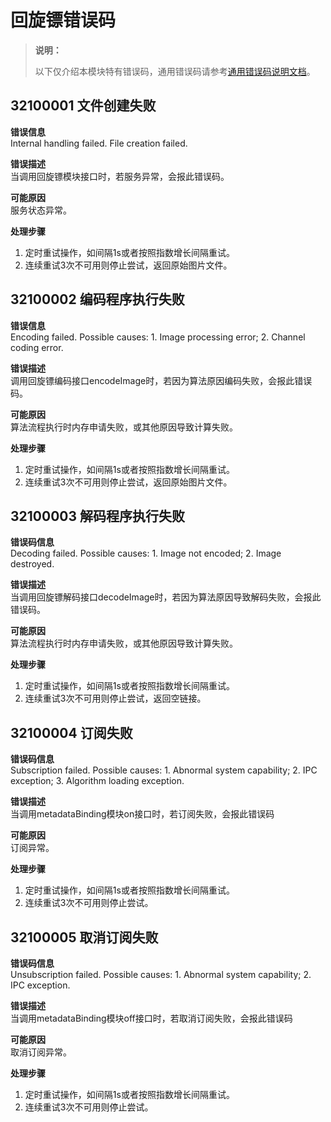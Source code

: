# 回旋镖错误码
<!--Kit: MultimodalAwarenessKit-->
<!--Subsystem: MultimodalAwareness-->
<!--Owner: @dilligencer-->
<!--SE: @zou_ye-->
<!--TSE: @judan-->

> **说明：**
>
> 以下仅介绍本模块特有错误码，通用错误码请参考[通用错误码说明文档](../errorcode-universal.md)。

## 32100001 文件创建失败  
**错误信息**  
Internal handling failed. File creation failed.  

**错误描述**  
当调用回旋镖模块接口时，若服务异常，会报此错误码。  

**可能原因**  
服务状态异常。  

**处理步骤**
1. 定时重试操作，如间隔1s或者按照指数增长间隔重试。  
2. 连续重试3次不可用则停止尝试，返回原始图片文件。  


## 32100002 编码程序执行失败  
**错误信息**  
Encoding failed. Possible causes: 1. Image processing error; 2. Channel coding error. 

**错误描述**  
调用回旋镖编码接口encodeImage时，若因为算法原因编码失败，会报此错误码。

**可能原因**  
算法流程执行时内存申请失败，或其他原因导致计算失败。  

**处理步骤**  
1. 定时重试操作，如间隔1s或者按照指数增长间隔重试。  
2. 连续重试3次不可用则停止尝试，返回原始图片文件。  

## 32100003 解码程序执行失败  
**错误码信息**  
Decoding failed. Possible causes: 1. Image not encoded; 2. Image destroyed. 

**错误描述**  
当调用回旋镖解码接口decodeImage时，若因为算法原因导致解码失败，会报此错误码。

**可能原因**  
算法流程执行时内存申请失败，或其他原因导致计算失败。  

**处理步骤**  
1. 定时重试操作，如间隔1s或者按照指数增长间隔重试。  
2. 连续重试3次不可用则停止尝试，返回空链接。  


## 32100004 订阅失败  
**错误码信息**  
Subscription failed. Possible causes: 1. Abnormal system capability; 2. IPC exception; 3. Algorithm loading exception. 

**错误描述**  
当调用metadataBinding模块on接口时，若订阅失败，会报此错误码  

**可能原因**  
订阅异常。  

**处理步骤**  
1. 定时重试操作，如间隔1s或者按照指数增长间隔重试。
2. 连续重试3次不可用则停止尝试。  

## 32100005 取消订阅失败  

**错误码信息**  
Unsubscription failed. Possible causes: 1. Abnormal system capability; 2. IPC exception. 

**错误描述**  
当调用metadataBinding模块off接口时，若取消订阅失败，会报此错误码  

**可能原因**  
取消订阅异常。  

**处理步骤**
1. 定时重试操作，如间隔1s或者按照指数增长间隔重试。
2. 连续重试3次不可用则停止尝试。